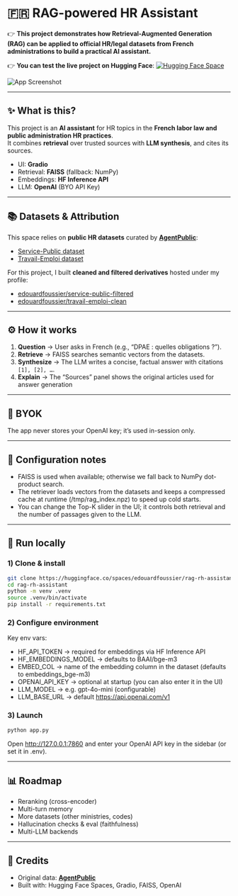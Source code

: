 # 🇫🇷 RAG-powered HR Assistant

👉 **This project demonstrates how Retrieval-Augmented Generation (RAG) can be applied to official HR/legal datasets from French administrations to build a practical AI assistant.**  

👉 **You can test the live project on Hugging Face**: [![Hugging Face Space](https://img.shields.io/badge/🤗-HuggingFace%20Space-blue)](https://huggingface.co/spaces/edouardfoussier/rag-rh-assistant)

![App Screenshot](assets/screenshot2.png)

---

## ✨ What is this?

This project is an **AI assistant** for HR topics in the **French labor law and public administration HR practices**.  
It combines **retrieval** over trusted sources with **LLM synthesis**, and cites its sources.

- UI: **Gradio**
- Retrieval: **FAISS** (fallback: NumPy)
- Embeddings: **HF Inference API**
- LLM: **OpenAI** (BYO API Key)

---

## 📚 Datasets & Attribution

This space relies on **public HR datasets** curated by [**AgentPublic**](https://huggingface.co/datasets/AgentPublic):
- [Service-Public dataset](https://huggingface.co/datasets/AgentPublic/service-public)
- [Travail-Emploi dataset](https://huggingface.co/datasets/AgentPublic/travail-emploi)

For this project, I built **cleaned and filtered derivatives** hosted under my profile:
- [edouardfoussier/service-public-filtered](https://huggingface.co/datasets/edouardfoussier/service-public-filtered)
- [edouardfoussier/travail-emploi-clean](https://huggingface.co/datasets/edouardfoussier/travail-emploi-clean)

---

## ⚙️ How it works

1. **Question** → User asks in French (e.g., “DPAE : quelles obligations ?”).  
2. **Retrieve** → FAISS searches semantic vectors from the datasets.  
3. **Synthesize** → The LLM writes a concise, factual answer with citations `[1], [2], …`.  
4. **Explain** → The “Sources” panel shows the original articles used for answer generation

---

## 🔑 BYOK

The app never stores your OpenAI key; it’s used in-session only.

---

## 🧩 Configuration notes

- FAISS is used when available; otherwise we fall back to NumPy dot-product search.
- The retriever loads vectors from the datasets and keeps a compressed cache at runtime (/tmp/rag_index.npz) to speed up cold starts.
- You can change the Top-K slider in the UI; it controls both retrieval and the number of passages given to the LLM.

---

## 🚀 Run locally

### 1) Clone & install
```bash
git clone https://huggingface.co/spaces/edouardfoussier/rag-rh-assistant
cd rag-rh-assistant
python -m venv .venv
source .venv/bin/activate
pip install -r requirements.txt
```

### 2) Configure environment
Key env vars:
- HF_API_TOKEN → required for embeddings via HF Inference API
- HF_EMBEDDINGS_MODEL → defaults to BAAI/bge-m3
- EMBED_COL → name of the embedding column in the dataset (defaults to embeddings_bge-m3)
- OPENAI_API_KEY → optional at startup (you can also enter it in the UI)
- LLM_MODEL → e.g. gpt-4o-mini (configurable)
- LLM_BASE_URL → default https://api.openai.com/v1

### 3) Launch
```bash
python app.py
```

Open http://127.0.0.1:7860 and enter your OpenAI API key in the sidebar (or set it in .env).

---

## 📊 Roadmap

- Reranking (cross-encoder)
- Multi-turn memory
- More datasets (other ministries, codes)
- Hallucination checks & eval (faithfulness)
- Multi-LLM backends

---

## 🙌 Credits

- Original data: [**AgentPublic**](https://huggingface.co/datasets/AgentPublic)
- Built with: Hugging Face Spaces, Gradio, FAISS, OpenAI

